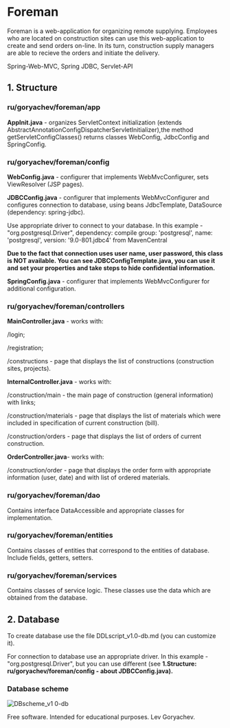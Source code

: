 # Foreman
Foreman is a web-application for organizing remote supplying.
Employees who are located on construction sites can use this web-application to create and send orders on-line. In its turn, construction supply managers are able to recieve the orders and initiate the delivery.

Spring-Web-MVC, Spring JDBC, Servlet-API

<h2>1. Structure</h2>
<h3>ru/goryachev/foreman/app</h3>
<p><b>AppInit.java</b> - organizes ServletContext initialization (extends AbstractAnnotationConfigDispatcherServletInitializer),the method getServletConfigClasses() returns classes WebConfig, JdbcConfig and SpringConfig.</p>
<h3>ru/goryachev/foreman/config</h3>
<p><b>WebConfig.java</b> - configurer that implements WebMvcConfigurer, sets ViewResolver (JSP pages).</p>
<p><b>JDBCConfig.java</b> - configurer that implements WebMvcConfigurer and configures connection to database, using  beans JdbcTemplate, DataSource (dependency: spring-jdbc).</p>
<p>Use appropriate driver to connect to your database. In this example -  "org.postgresql.Driver", dependency: compile group: 'postgresql', name: 'postgresql', version: '9.0-801.jdbc4' from MavenCentral</p>
<p><b>Due to the fact that connection uses user name, user password, this class is NOT available. You can see JDBCConfigTemplate.java, you can use it and set your properties and take steps to hide confidential information.</b></p>
<p><b>SpringConfig.java</b> - configurer that implements WebMvcConfigurer for additional configuration.</p>
<h3>ru/goryachev/foreman/controllers</h3>
<p><b>MainController.java</b> - works with: </p>
<p>/login;</p>
<p>/registration;</p>
<p>/constructions - page that displays the list of constructions (construction sites, projects).</p>
<p><b>InternalController.java</b> - works with: </p>
<p>/construction/main - the main page of construction (general information) with links;</p>
<p>/construction/materials - page that displays the list of materials which were included in specification of current construction (bill).</p>
<p>/construction/orders - page that displays the list of orders of current construction.</p>
<p><b>OrderController.java</b>- works with:</p>
<p>/construction/order  - page that displays the order form with appropriate information (user, date) and with list of ordered materials.</p>
<h3>ru/goryachev/foreman/dao</h3>
<p>Contains interface DataAccessible and appropriate classes for implementation.</p>
<h3>ru/goryachev/foreman/entities</h3>
<p>Contains classes of entities that correspond to the entities of database. Include fields, getters, setters.</p>
<h3>ru/goryachev/foreman/services</h3>
<p>Contains classes of service logic. These classes use the data which are obtained from the database.</p>

<h2>2. Database</h2>
<p>To create database use the file DDLscript_v1.0-db.md (you can customize it).</p>
<p>For connection to database use an appropriate driver. In this example - "org.postgresql.Driver", but you can use different (see <b>1.Structure: ru/goryachev/foreman/config - about JDBCConfig.java).</b></p>
<h3>Database scheme</h3>

![DBscheme_v1 0-db](https://user-images.githubusercontent.com/61917893/97116617-6ddbc600-170f-11eb-94f4-f646b5e49360.jpg)

<p>Free software.  Intended for educational purposes. Lev Goryachev.</p>
